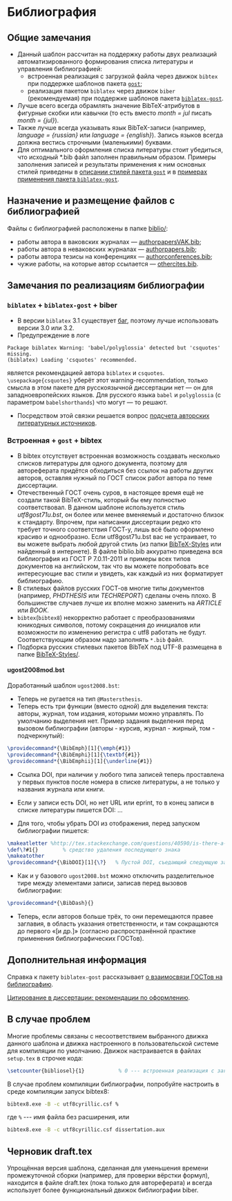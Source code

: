# Библиография
## Общие замечания
* Данный шаблон рассчитан на поддержку работы двух реализаций автоматизированного формирования списка литературы и управления библиографией:
  * встроенная реализация с загрузкой файла через движок ```bibtex``` при поддержке шаблонов пакета [```gost```](http://mirrors.ctan.org/biblio/bibtex/contrib/gost/gost.pdf);
  * реализация пакетом ```biblatex``` через движок ```biber``` (рекомендуемая) при поддержке шаблонов пакета [```biblatex-gost```](http://mirrors.ctan.org/macros/latex/contrib/biblatex-contrib/biblatex-gost/doc/biblatex-gost.pdf).
* Лучше всего всегда обрамлять значение BibTeX-атрибутов в фигурные скобки или кавычки (то есть вместо *month = jul* писать *month = {jul}*).
* Также лучше всегда указывать язык BibTeX-записи (например, *language = {russian}* или *language = {english}*). Запись языков всегда должна вестись строчными (маленькими) буквами.
* Для оптимального оформления списка литературы стоит убедиться, что исходный *.bib файл заполнен правильным образом.
Примеры заполнения записей и результаты применения к ним основных стилей приведены в [описании стилей пакета ```gost```](http://ctan.org/tex-archive/biblio/bibtex/contrib/gost) и в [примерах применения пакета ```biblatex-gost```](http://mirrors.ctan.org/macros/latex/contrib/biblatex-contrib/biblatex-gost/doc/biblatex-gost-examples.pdf).


## Назначение и размещение файлов с библиографией
Файлы с библиографией расположены в папке [biblio/](./biblio/):
* работы автора в ваковских журналах — [authorpapersVAK.bib](./biblio/authorpapersVAK.bib);
* работы автора в неваковских журналах — [authorpapers.bib](./biblio/authorpapers.bib);
* работы автора тезисы на конференциях — [authorconferences.bib](./biblio/authorconferences.bib);
* чужие работы, на которые автор ссылается — [othercites.bib](./biblio/othercites.bib).

## Замечания по реализациям библиографии
### ```biblatex``` + ```biblatex-gost``` + biber
* В версии ```biblatex``` 3.1 существует [баг](https://github.com/plk/biblatex/issues/355), поэтому лучше использовать версии 3.0 или 3.2.
* Предупреждение в логе
```
Package biblatex Warning: 'babel/polyglossia' detected but 'csquotes' missing.
(biblatex) Loading 'csquotes' recommended.
```
является рекомендацией автора ```biblatex``` и ```csquotes```.
```\usepackage{csquotes}``` уберёт этот warning-recommendation, только смысла в этом пакете для русскоязычной диссертации нет — он для западноевропейских языков. Для русского языка ```babel``` и ```polyglossia``` (с параметром ```babelshorthands```) что могут — то решают.
* Посредством этой связки решается вопрос [подсчета авторских литературных источников](https://github.com/AndreyAkinshin/Russian-Phd-LaTeX-Dissertation-Template/issues/33#issuecomment-150912772).

### Встроенная + ```gost``` + bibtex
* В bibtex отсутствует встроенная возможность создавать несколько списков литературы для одного документа, поэтому для автореферата придётся обходиться без ссылок на работы других авторов, оставляя нужный по ГОСТ список работ автора по теме диссертации.
* Отечественный ГОСТ очень суров, в настоящее время ещё не создали такой BibTeX-стиль, который бы ему полностью соответствовал. В данном шаблоне используется стиль *utf8gost71u.bst*, он более или менее вменяемый и достаточно близок к стандарту. Впрочем, при написании диссертации редко кто требует точного соответствия ГОСТ-у, лишь всё было оформлено красиво и однообразно. Если utf8gost71u.bst вас не устраивает, то вы можете выбрать любой другой стиль (из папки [BibTeX-Styles](BibTeX-Styles) или найденный в интернете). В файле biblio.bib аккуратно приведена вся библиография из ГОСТ Р 7.0.11-2011 и примеры всех типов документов на английском, так что вы можете попробовать все интересующие вас стили и увидеть, как каждый из них форматирует библиографию. 
* В стилевых файлов русских ГОСТ-ов многие типы документов (например, *PHDTHESIS* или *TECHREPORT*) сделаны очень плохо. В большинстве случаев лучше их вполне можно заменить на *ARTICLE* или *BOOK*.
* ```bibtex```(```bibtex8```) некорректно работает с преобразованиями юникодных символов, потому сокращения до инициалов или возможности по изменению регистра с utf8 работать не будут. Соответствующим образом надо заполнять ```*.bib``` файл.
* Подборка русских стилевых пакетов BibTeX под UTF-8 размещена в папке [BibTeX-Styles/](./BibTeX-Styles/).
#### ugost2008mod.bst
Доработанный шаблон ```ugost2008.bst```:
- Теперь не ругается на тип ```@Mastersthesis```.
- Теперь есть три функции (вместо одной) для выделения текста: авторы, журнал, том издания, которыми можно управлять. По умолчанию выделения нет.
Пример задания выделения перед вызовом библиографии (авторы - курсив, журнал - жирный, том - подчеркнутый):
```tex
\providecommand*{\BibEmph}[1]{\emph{#1}}
\providecommand*{\BibEmphi}[1]{\textbf{#1}}
\providecommand*{\BibEmphii}[1]{\underline{#1}} 
```
- Ссылка DOI, при наличии у любого типа записей теперь проставлена у первых пунктов после номера в списке литературы, а не  только у названия журнала или книги.

- Если у записи есть DOI, но нет URL или eprint, то в конец записи в списке литературы пишется DOI: ...

- Для того, чтобы убрать DOI из отображения, перед запуском библиографии пишется:
```tex
\makeatletter %http://tex.stackexchange.com/questions/40590/is-there-a-command-to-ignore-the-following-character
\def\?#1{}        % средство удаления последующего знака
\makeatother
\providecommand*{\BibDOI}[1]{\?}   % Пустой DOI, съедающий следующую за собой точку
```
- Как и у базового ```ugost2008.bst``` можно отключить разделительное тире между элементами записи, записав перед вызовов библиографии:
```tex
\providecommand*{\BibDash}{}
```
- Теперь, если авторов больше трёх, то они перемещаются правее заглавия, в область указания ответственности,  и там сокращаются до первого «[и др.]» (согласно распространённой практике применения библиографических ГОСТов). 



## Дополнительная информация
Справка к пакету ```biblatex-gost``` рассказывает [о взаимосвязи ГОСТов на библиографию](http://mirrors.ctan.org/macros/latex/contrib/biblatex-contrib/biblatex-gost/doc/biblatex-gost.pdf).

[Цитирование в диссертации: рекомендации по оформлению](http://www.dissernet.org/instructions/instruction/citation-in-the-thesis-recommendations-on-the-formulation.htm).

## В случае проблем
Многие проблемы связаны с несоответствием выбранного движка данного шаблона и движка настроенного в пользовательской системе для компиляции по умолчанию. Движок настраивается в файлах ```setup.tex``` в строчке кода:
```tex
\setcounter{bibliosel}{1}           % 0 --- встроенная реализация с загрузкой файла через движок bibtex8; 1 --- реализация пакетом biblatex через движок biber
```

В случае проблем компиляции библиографии, попробуйте настроить в среде компиляции запуск bibtex8:
```bat
bibtex8.exe -B -c utf8cyrillic.csf %
```
где ```%``` --- имя файла без расширения, или

```bat
bibtex8.exe -B -c utf8cyrillic.csf dissertation.aux
```

## Черновик draft.tex

Упрощённая версия шаблона, сделанная для уменьшения времени
промежуточной сборки (например, для проверки вёрстки формул),
находится в файле draft.tex (пока только для автореферата) и всегда
использует более функциональный движок библиографии biber.
